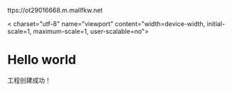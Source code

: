 ttps://ot29016668.m.mallfkw.net
<!DOCTYPE html>
<html>
  <head>
	< charset="utf-8" name="viewport" content="width=device-width, initial-scale=1, maximum-scale=1, user-scalable=no">
	<title>WebCat</title>
  </head>
  <body>	
	<h1>Hello world</h1>
	<p>工程创建成功！</p>  
  </body>
</html>

